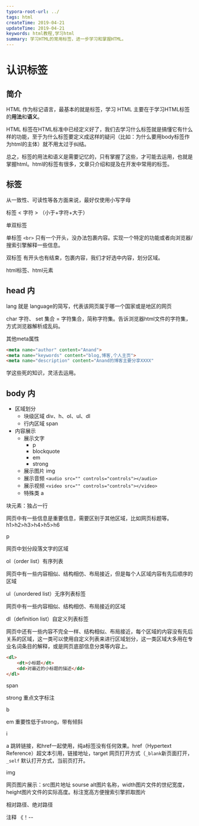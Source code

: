 ```yaml
---
typora-root-url: ../
tags: html
createTime: 2019-04-21
updateTime: 2019-04-21
keywords: html教程,学习html
summary: 学习HTML的常用标签，进一步学习和掌握HTML。
---
```


# 认识标签

## 简介

HTML 作为标记语言，最基本的就是标签，学习 HTML 主要在于学习HTML标签的**用法**和**语义**。

HTML 标签在HTML标准中已经定义好了，我们去学习什么标签就是搞懂它有什么样的功能，至于为什么标签要定义成这样的疑问（比如：为什么要用body标签作为html的主体）就不用太过于纠结。

总之，标签的用法和语义是需要记忆的，只有掌握了这些，才可能去运用，也就是掌握html。html的标签有很多，文章只介绍和提及在开发中常用的标签。

## 标签



从一致性、可读性等各方面来说，最好仅使用小写字母

标签 < 字符 > （小于+字符+大于）

单双标签

单标签  `<br>` 只有一个开头，没办法包裹内容。实现一个特定的功能或者向浏览器/搜索引擎解释一些信息。

双标签 有开头也有结束，包裹内容，我们才好选中内容，划分区域。

html标签、html元素

## head 内

lang 就是 language的简写，代表该网页属于哪一个国家或是地区的网页

char 字符、 set 集合 = 字符集合，简称字符集。告诉浏览器html文件的字符集，方式浏览器解析成乱码。

其他meta属性

```html
<meta name="author" content="Anand">
<meta name="keywords" content="blog,博客,个人主页">
<meta name="description" content="Anand的博客主要分享XXXX"
```

学这些死的知识，灵活去运用。

## body 内

- 区域划分
  - 块级区域 div、h、ol、ul、dl
  - 行内区域 span
- 内容展示
  - 展示文字
    - p
    - blockquote
    - em
    - strong
  - 展示图片 img
  - 展示音频  `<audio src="" controls="controls"></audio>`
  - 展示视频 `<video src="" controls="controls"></video>`
  - 特殊类 a

块元素：独占一行

网页中有一些信息是重要信息，需要区别于其他区域，比如网页标题等。h1>h2>h3>h4>h5>h6

p

网页中划分段落文字的区域

ol（order list）有序列表

网页中有一些内容相似、结构相仿、布局接近，但是每个人区域内容有先后顺序的区域

ul（unordered list）无序列表标签

网页中有一些内容相似、结构相仿、布局接近的区域

dl（definition list）自定义列表标签

网页中还有一些内容不完全一样、结构相似、布局接近，每个区域的内容没有先后关系的区域，这一类可以使用自定义列表来进行区域划分，这一类区域大多用在专业名词条目的解释，或是网页底部信息分类等内容上。

```html
<dl>
    <dt>小标题</dt>
    <dd>对最近的小标题的描述</dd>
</dl>
```

span

strong 重点文字标注

b

em 重要性低于strong，带有倾斜

i

a 跳转链接，和href一起使用，纯a标签没有任何效果。href（Hypertext Reference）超文本引用，链接地址，target 网页打开方式（`_blank`新页面打开，`_self` 默认打开方式，当前页打开。 

img

网页图片展示：src图片地址 sourse alt图片名称，width图片文件的世纪宽度，height图片文件的实际高度。标注宽高方便搜索引擎抓取图片

相对路径、绝对路径

注释 《！--